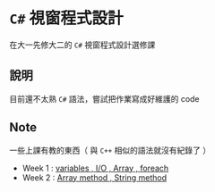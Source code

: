 # `C#` 視窗程式設計

在大一先修大二的 `C#` 視窗程式設計選修課

## 說明

目前還不太熟 `C#` 語法，嘗試把作業寫成好維護的 code 

## Note

一些上課有教的東西（ 與 `C++` 相似的語法就沒有紀錄了 ）

- Week 1 : 
[variables , I/O , Array , foreach ](https://github.com/jason810496/C-Sharp-Homework/tree/master/09_23)
- Week 2 :
[Array method , String method ](https://github.com/jason810496/C-Sharp-Homework/tree/master/09_23)